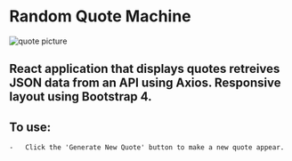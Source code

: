 # Random Quote Machine

![quote picture](https://images.unsplash.com/photo-1504805572947-34fad45aed93?ixlib=rb-1.2.1&ixid=eyJhcHBfaWQiOjEyMDd9&auto=format&fit=crop&w=1350&q=80)

## React application that displays quotes retreives JSON data from an API using Axios. Responsive layout using Bootstrap 4.

## To use:

    -   Click the 'Generate New Quote' button to make a new quote appear.
